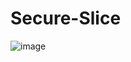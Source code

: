 # Secure-Slice

![image](https://github.com/TulipAggarwal/Secure-Slice/assets/93984886/75943e1c-de6c-4766-8fb7-a12350603330)
